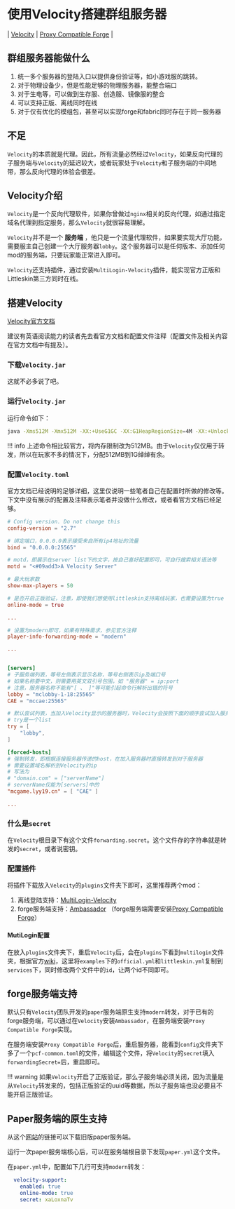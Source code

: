 # 使用Velocity搭建群组服务器

| [Velocity](https://papermc.io/software/velocity) | [Proxy Compatible Forge](https://www.mcmod.cn/class/13564.html) | 

## 群组服务器能做什么

1. 统一多个服务器的登陆入口以提供身份验证等，如小游戏服的跳转。  
2. 对于物理设备少，但是性能足够的物理服务器，能整合端口
3. 对于生电等，可以做到生存服、创造服、镜像服的整合
4. 可以支持正版、离线同时在线
5. 对于仅有优化的模组包，甚至可以实现forge和fabric同时存在于同一服务器

## 不足

`Velocity`的本质就是代理。因此，所有流量必然经过`Velocity`，如果反向代理的子服务端与`Velocity`的延迟较大，或者玩家处于`Velocity`和子服务端的中间地带，那么反向代理的体验会很差。  

## Velocity介绍

`Velocity`是一个反向代理软件，如果你曾做过`nginx`相关的反向代理，如通过指定域名代理到指定服务，那么`Velocity`就很容易理解。  

`Velocity`并不是一个 **服务端** ，他只是一个流量代理软件，如果要实现大厅功能，需要服主自己创建一个大厅服务器`lobby`。这个服务器可以是任何版本、添加任何mod的服务端，只要玩家能正常进入即可。  

`Velocity`还支持插件，通过安装`MultiLogin-Velocity`插件，能实现官方正版和Littleskin第三方同时在线。  

## 搭建Velocity

[Velocity官方文档](https://docs.papermc.io/velocity/)  

建议有英语阅读能力的读者先去看官方文档和配置文件注释（配置文件及相关内容在官方文档中有提及）。  

### 下载`Velocity.jar`

这就不必多说了吧。  

### 运行`Velocity.jar`

运行命令如下：  
```bash
java -Xms512M -Xmx512M -XX:+UseG1GC -XX:G1HeapRegionSize=4M -XX:+UnlockExperimentalVMOptions -XX:+ParallelRefProcEnabled -XX:+AlwaysPreTouch -XX:MaxInlineLevel=15 -jar velocity.jar
```
!!! info
    上述命令相比较官方，将内存限制改为512MB。由于`Velocity`仅仅用于转发，所以在玩家不多的情况下，分配512MB到1G绰绰有余。

### 配置`Velocity.toml`

官方文档已经说明的足够详细，这里仅说明一些笔者自己在配置时所做的修改等。下文中没有展示的配置及注释表示笔者并没做什么修改，或者看官方文档已经足够。  

```toml
# Config version. Do not change this
config-version = "2.7"

# 绑定端口，0.0.0.0表示接受来自所有ip4地址的流量
bind = "0.0.0.0:25565"

# motd，即展示在server list下的文字，按自己喜好配置即可，可自行搜索相关语法等
motd = "<#09add3>A Velocity Server"

# 最大玩家数
show-max-players = 50

# 是否开启正版验证，注意，即使我们想使用littleskin支持离线玩家，也需要设置为true
online-mode = true

...

# 设置为modern即可，如果有特殊需求，参见官方注释
player-info-forwarding-mode = "modern"

...


[servers]
# 子服务端列表，等号左侧表示显示名称，等号右侧表示ip及端口号
# 如果名称要中文，则需要用英文双引号包围，如 "服务器" = ip:port
# 注意，服务器名称不能有"[ 、 ]"等可能引起命令行解析出错的符号
lobby = "mclobby-1-18:25565"
CAE = "mccae:25565"

# 默认尝试列表，当加入Velocity显示的服务器时，Velocity会按照下面的顺序尝试加入服务器
# try是一个list
try = [
    "lobby",
]

[forced-hosts]
# 强制转发，即根据连接服务器传递的host，在加入服务器时直接转发到对于服务器
# 需要设置域名解析到Velocity的ip
# 写法为
# "domain.com" = ["serverName"]
# serverName仅能为[servers]中的
"mcgame.lyy19.cn" = [ "CAE" ]

...

```

### 什么是`secret`

在`Velocity`根目录下有这个文件`forwarding.secret`。这个文件存的字符串就是转发的`secret`，或者说密钥。  

### 配置插件

将插件下载放入`Velocity`的`plugins`文件夹下即可，这里推荐两个mod：  

1. 离线登陆支持：[MultiLogin-Velocity](https://github.com/CaaMoe/MultiLogin)
2. forge服务端支持：[Ambassador](https://modrinth.com/plugin/ambassador) （forge服务端需要安装[Proxy Compatible Forge](https://www.mcmod.cn/class/13564.html)）  

#### MutiLogin配置

在放入`plugins`文件夹下，重启`Velocity`后，会在`plugins`下看到`multilogin`文件夹，根据官方[wiki](https://github.com/CaaMoe/MultiLogin/wiki#%E7%AE%80%E5%8D%95%E9%85%8D%E7%BD%AE)，这里将`examples`下的`official.yml`和`littleskin.yml`复制到`services`下，同时修改两个文件中的`id`，让两个id不同即可。  

## forge服务端支持

默认只有`Velocity`团队开发的`paper`服务端原生支持`modern`转发，对于已有的forge服务端，可以通过在`Velocity`安装`Ambassador`，在服务端安装`Proxy Compatible Forge`实现。  

在服务端安装`Proxy Compatible Forge`后，重启服务器，能看到`config`文件夹下多了一个`pcf-common.toml`的文件，编辑这个文件，将`Velocity`的`secret`填入`forwardingSecret=`后，重启即可。  

!!! warning
    如果`Velocity`开启了正版验证，那么子服务端必须关闭，因为流量是从`Velocity`转发来的，包括正版验证的uuid等数据，所以子服务端也没必要且不能开启正版验证。  

## Paper服务端的原生支持

从这个[网站](https://gist.github.com/osipxd/6119732e30059241c2192c4a8d2218d9)的链接可以下载旧版paper服务端。  

运行一次paper服务端核心后，可以在服务端根目录下发现`paper.yml`这个文件。  

在`paper.yml`中，配置如下几行可支持`modern`转发：  
```yml
  velocity-support:
    enabled: true
    online-mode: true
    secret: xaLoxnaTv
```